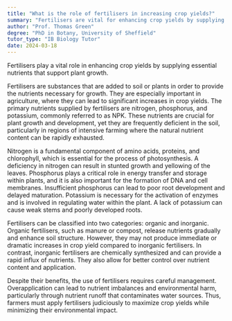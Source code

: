```yaml
---
title: "What is the role of fertilisers in increasing crop yields?"
summary: "Fertilisers are vital for enhancing crop yields by supplying essential nutrients that support plant growth."
author: "Prof. Thomas Green"
degree: "PhD in Botany, University of Sheffield"
tutor_type: "IB Biology Tutor"
date: 2024-03-18
---
```


Fertilisers play a vital role in enhancing crop yields by supplying essential nutrients that support plant growth.

Fertilisers are substances that are added to soil or plants in order to provide the nutrients necessary for growth. They are especially important in agriculture, where they can lead to significant increases in crop yields. The primary nutrients supplied by fertilisers are nitrogen, phosphorus, and potassium, commonly referred to as NPK. These nutrients are crucial for plant growth and development, yet they are frequently deficient in the soil, particularly in regions of intensive farming where the natural nutrient content can be rapidly exhausted.

Nitrogen is a fundamental component of amino acids, proteins, and chlorophyll, which is essential for the process of photosynthesis. A deficiency in nitrogen can result in stunted growth and yellowing of the leaves. Phosphorus plays a critical role in energy transfer and storage within plants, and it is also important for the formation of DNA and cell membranes. Insufficient phosphorus can lead to poor root development and delayed maturation. Potassium is necessary for the activation of enzymes and is involved in regulating water within the plant. A lack of potassium can cause weak stems and poorly developed roots.

Fertilisers can be classified into two categories: organic and inorganic. Organic fertilisers, such as manure or compost, release nutrients gradually and enhance soil structure. However, they may not produce immediate or dramatic increases in crop yield compared to inorganic fertilisers. In contrast, inorganic fertilisers are chemically synthesized and can provide a rapid influx of nutrients. They also allow for better control over nutrient content and application.

Despite their benefits, the use of fertilisers requires careful management. Overapplication can lead to nutrient imbalances and environmental harm, particularly through nutrient runoff that contaminates water sources. Thus, farmers must apply fertilisers judiciously to maximize crop yields while minimizing their environmental impact.
    
